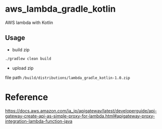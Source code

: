 aws_lambda_gradle_kotlin
============
AWS lambda with Kotlin


## Usage

* build zip

```sh
./gradlew clean build
```

* upload zip

file path `/build/distributions/lambda_gradle_kotlin-1.0.zip`


# Reference
https://docs.aws.amazon.com/ja_jp/apigateway/latest/developerguide/api-gateway-create-api-as-simple-proxy-for-lambda.html#apigateway-proxy-integration-lambda-function-java
